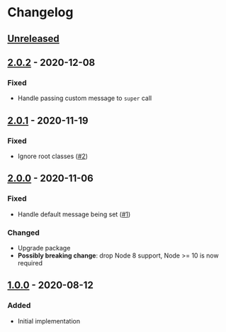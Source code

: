 # Changelog

## [Unreleased][]

## [2.0.2][] - 2020-12-08

### Fixed

-   Handle passing custom message to `super` call

## [2.0.1][] - 2020-11-19

### Fixed

-   Ignore root classes
    ([#2](https://github.com/niksy/babel-plugin-native-error-extend/issues/2))

## [2.0.0][] - 2020-11-06

### Fixed

-   Handle default message being set
    ([#1](https://github.com/niksy/babel-plugin-native-error-extend/issues/1))

### Changed

-   Upgrade package
-   **Possibly breaking change**: drop Node 8 support, Node >= 10 is now
    required

## [1.0.0][] - 2020-08-12

### Added

-   Initial implementation

[1.0.0]: https://github.com/niksy/babel-plugin-native-error-extend/tree/v1.0.0
[2.0.0]: https://github.com/niksy/babel-plugin-native-error-extend/tree/v2.0.0
[2.0.1]: https://github.com/niksy/babel-plugin-native-error-extend/tree/v2.0.1
[unreleased]:
	https://github.com/niksy/babel-plugin-native-error-extend/compare/v2.0.2...HEAD
[2.0.2]: https://github.com/niksy/babel-plugin-native-error-extend/tree/v2.0.2
